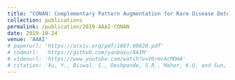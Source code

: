 ```yaml
---
title: "CONAN: Complementary Pattern Augmentation for Rare Disease Detection"
collection: publications
permalink: /publication/2019-AAAI-CONAN
date: 2019-10-24
venue: 'AAAI'
# paperurl: 'https://arxiv.org/pdf/1807.08820.pdf'
# codeurl:  'https://github.com/yanboxu/RAIM'
# videourl: 'https://www.youtube.com/watch?v=V6rmcAcMDmA'
# citation: 'Xu, Y., Biswal, S., Deshpande, S.R., Maher, K.O. and Sun, J., 2018, July. RAIM: Recurrent Attentive and Intensive Model of Multimodal Patient Monitoring Data. In Proceedings of the 24th ACM SIGKDD International Conference on Knowledge Discovery & Data Mining (pp. 2565-2573). ACM.'
---
```

